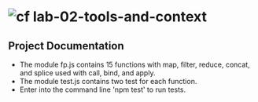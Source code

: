 ![cf](https://i.imgur.com/7v5ASc8.png) lab-02-tools-and-context
======

## Project Documentation
* The module fp.js contains 15 functions with map, filter, reduce, concat, and splice used with call, bind, and apply.
* The module test.js contains two test for each function.
* Enter into the command line 'npm test' to run tests. 